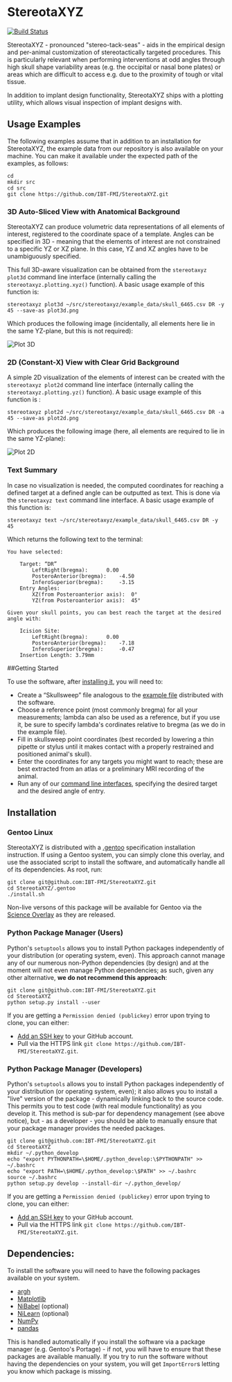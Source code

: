 # StereotaXYZ
[![Build Status](https://travis-ci.org/IBT-FMI/StereotaXYZ.svg?branch=master)](https://travis-ci.org/IBT-FMI/StereotaXYZ)

StereotaXYZ - pronounced "stereo-tack-seas" - aids in the empirical design and per-animal customization of stereotactically targeted procedures.
This is particularly relevant when performing interventions at odd angles through high skull shape variability areas (e.g. the occipital or nasal bone plates) or areas which are difficult to access e.g. due to the proximity of tough or vital tissue.

In addition to implant design functionality, StereotaXYZ ships with a plotting utility, which allows visual inspection of implant designs with.

## Usage Examples

The following examples assume that in addition to an installation for StereotaXYZ, the example data from our repository is also available on your machine.
You can make it available under the expected path of the examples, as follows:

```
cd
mkdir src
cd src
git clone https://github.com/IBT-FMI/StereotaXYZ.git
```

### 3D Auto-Sliced View with Anatomical Background

StereotaXYZ can produce volumetric data representations of all elements of interest, registered to the coordinate space of a template.
Angles can be specified in 3D - meaning that the elements of interest are not constrained to a specific YZ or XZ plane.
In this case, YZ and XZ angles have to be unambiguously specified.

This full 3D-aware visualization can be obtained from the `stereotaxyz plot3d` command line interface (internally calling the `stereotaxyz.plotting.xyz()` function).
A basic usage example of this function is:

```
stereotaxyz plot3d ~/src/stereotaxyz/example_data/skull_6465.csv DR -y 45 --save-as plot3d.png
```

Which produces the following image (incidentally, all elements here lie in the same YZ-plane, but this is not required):

![Plot 3D](http://www.chymera.eu/img/examples/stereotaxyz/plot3d.png "Plot 3D")

### 2D (Constant-X) View with Clear Grid Background

A simple 2D visualization of the elements of interest can be created with the `stereotaxyz plot2d` command line interface (internally calling the `stereotaxyz.plotting.yz()` function).
A basic usage example of this function is :

```
stereotaxyz plot2d ~/src/stereotaxyz/example_data/skull_6465.csv DR -a 45 --save-as plot2d.png
```

Which produces the following image (here, all elements are required to lie in the same YZ-plane):

![Plot 2D](http://www.chymera.eu/img/examples/stereotaxyz/plot2d.png "Plot 2D")

### Text Summary

In case no visualization is needed, the computed coordinates for reaching a defined target at a defined angle can be outputted as text.
This is done via the `stereotaxyz text` command line interface.
A basic usage example of this function is:

```
stereotaxyz text ~/src/stereotaxyz/example_data/skull_6465.csv DR -y 45
```

Which returns the following text to the terminal:

```
You have selected:

	Target: “DR”
		LeftRight(bregma): 		0.00
		PosteroAnterior(bregma): 	-4.50
		InferoSuperior(bregma): 	-3.15
	Entry Angles:
		XZ(from Posteroanterior axis): 	0°
		YZ(from Posteroanterior axis): 	45°

Given your skull points, you can best reach the target at the desired angle with:

	Icision Site:
		LeftRight(bregma): 		0.00
		PosteroAnterior(bregma): 	-7.18
		InferoSuperior(bregma): 	-0.47
	Insertion Length: 3.79mm
```

##Getting Started

To use the software, after [installing it](#installation), you will need to:

* Create a “Skullsweep” file analogous to the [example file](example_data/skull_6465.csv) distributed with the software.
* Choose a reference point (most commonly bregma) for all your measurements; lambda can also be used as a reference, but if you use it, be sure to specify lambda's cordinates relative to bregma (as we do in the example file).
* Fill in skullsweep point coordinates (best recorded by lowering a thin pipette or stylus until it makes contact with a properly restrained and positioned animal's skull).
* Enter the coordinates for any targets you might want to reach; these are best extracted from an atlas or a preliminary MRI recording of the animal.
* Run any of our [command line interfaces](#usage-examples), specifying the desired target and the desired angle of entry.

## Installation

### Gentoo Linux
StereotaXYZ is distributed with a [.gentoo](.gentoo) specification installation instruction.
If using a Gentoo system, you can simply clone this overlay, and use the associated script to install the software, and automatically handle all of its dependencies.
As root, run:

````
git clone git@github.com:IBT-FMI/StereotaXYZ.git
cd StereotaXYZ/.gentoo
./install.sh
````

Non-live versons of this package will be available for Gentoo via the [Science Overlay](https://github.com/gentoo/sci) as they are released.

### Python Package Manager (Users)
Python's `setuptools` allows you to install Python packages independently of your distribution (or operating system, even).
This approach cannot manage any of our numerous non-Python dependencies (by design) and at the moment will not even manage Python dependencies;
as such, given any other alternative, **we do not recommend this approach**:

````
git clone git@github.com:IBT-FMI/StereotaXYZ.git
cd StereotaXYZ
python setup.py install --user
````

If you are getting a `Permission denied (publickey)` error upon trying to clone, you can either:

* [Add an SSH key](https://help.github.com/articles/adding-a-new-ssh-key-to-your-github-account/) to your GitHub account.
* Pull via the HTTPS link `git clone https://github.com/IBT-FMI/StereotaXYZ.git`.

### Python Package Manager (Developers)
Python's `setuptools` allows you to install Python packages independently of your distribution (or operating system, even);
it also allows you to install a "live" version of the package - dynamically linking back to the source code.
This permits you to test code (with real module functionality) as you develop it.
This method is sub-par for dependency management (see above notice), but - as a developer - you should be able to manually ensure that your package manager provides the needed packages.

````
git clone git@github.com:IBT-FMI/StereotaXYZ.git
cd StereotaXYZ
mkdir ~/.python_develop
echo "export PYTHONPATH=\$HOME/.python_develop:\$PYTHONPATH" >> ~/.bashrc
echo "export PATH=\$HOME/.python_develop:\$PATH" >> ~/.bashrc
source ~/.bashrc
python setup.py develop --install-dir ~/.python_develop/
````

If you are getting a `Permission denied (publickey)` error upon trying to clone, you can either:

* [Add an SSH key](https://help.github.com/articles/adding-a-new-ssh-key-to-your-github-account/) to your GitHub account.
* Pull via the HTTPS link `git clone https://github.com/IBT-FMI/StereotaXYZ.git`.

## Dependencies:

To install the software you will need to have the following packages available on your system.

* [argh](https://github.com/neithere/argh)
* [Matplotlib](https://matplotlib.org/)
* [NiBabel](http://nipy.org/nibabel/) (optional)
* [NiLearn](http://nilearn.github.io/) (optional)
* [NumPy](http://www.numpy.org/)
* [pandas](http://pandas.pydata.org/)

This is handled automatically if you install the software via a package manager (e.g. Gentoo's Portage) - if not, you will have to ensure that these packages are available manually.
If you try to run the software without having the dependencies on your system, you will get `ImportError`s letting you know which package is missing.


